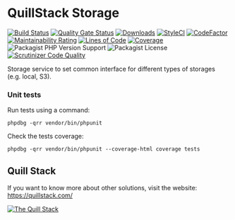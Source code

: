 # QuillStack Storage

[![Build Status](https://travis-ci.org/quillstack/storage.svg?branch=main)](https://travis-ci.org/quillstack/storage)
[![Quality Gate Status](https://sonarcloud.io/api/project_badges/measure?project=quillstack_storage&metric=alert_status)](https://sonarcloud.io/dashboard?id=quillstack_storage)
[![Downloads](https://img.shields.io/packagist/dt/quillstack/storage.svg)](https://packagist.org/packages/quillstack/storage)
[![StyleCI](https://github.styleci.io/repos/305142476/shield?branch=main)](https://github.styleci.io/repos/305142476?branch=main)
[![CodeFactor](https://www.codefactor.io/repository/github/quillstack/storage/badge)](https://www.codefactor.io/repository/github/quillstack/storage)
[![Maintainability Rating](https://sonarcloud.io/api/project_badges/measure?project=quillstack_storage&metric=sqale_rating)](https://sonarcloud.io/dashboard?id=quillstack_storage)
[![Lines of Code](https://sonarcloud.io/api/project_badges/measure?project=quillstack_storage&metric=ncloc)](https://sonarcloud.io/dashboard?id=quillstack_storage)
[![Coverage](https://sonarcloud.io/api/project_badges/measure?project=quillstack_storage&metric=coverage)](https://sonarcloud.io/dashboard?id=quillstack_storage)
![Packagist PHP Version Support](https://img.shields.io/packagist/php-v/quillstack/storage)
![Packagist License](https://img.shields.io/packagist/l/quillstack/storage)
[![Scrutinizer Code Quality](https://scrutinizer-ci.com/g/quillstack/storage/badges/quality-score.png?b=main)](https://scrutinizer-ci.com/g/quillstack/storage/?branch=main)

Storage service to set common interface for different types of storages (e.g. local, S3).

### Unit tests

Run tests using a command:

```
phpdbg -qrr vendor/bin/phpunit
```

Check the tests coverage:

```
phpdbg -qrr vendor/bin/phpunit --coverage-html coverage tests
```

## Quill Stack

If you want to know more about other solutions, visit the website: \
https://quillstack.com/ 

[![The Quill Stack](http://quillstack.com/quillstack.png)](https://quillstack.com/)
